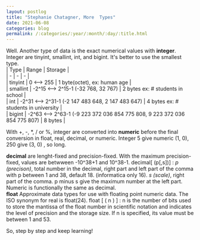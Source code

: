```yaml
---
layout: postlog
title: "Stephanie Chatagner, More  Types"
date: 2021-06-08
categories: blog
permalink: /:categories/:year/:month/:day/:title.html
---
```


Well. 
Another type of data is the exact numerical values with **integer**. Integer are tinyint, smallint, int, and bigint. It's better to use the smallest type.      
| Type | Range | Storage |     
| - | - | - |     
| tinyint | 0 <--> 255 | 1 byte(octet), ex: human age  |   
| smallint | -2^15 <--> 2^15-1 (-32 768, 32 767) | 2 bytes ex: # students in school  |    
| int | -2^31 <--> 2^31-1 (-2 147 483 648, 2 147 483 647) | 4 bytes ex: # students in university |    
| bigint | -2^63 <--> 2^63-1 (-9 223 372 036 854 775 808, 9 223 372 036 854 775 807) | 8 bytes |    

With +, -, \*, / or %, integer are converted into **numeric** before the final conversion in float, real, decimal, or numeric. Integer 5 give numeric (1, 0), 250 give (3, 0) , so long.

**decimal** are lenght-fixed and precision-fixed. With the maximum precision-fixed, values are betwween -10^38+1 and 10^38-1. decimal[ (p[,s])] : *p (precison)*, total number in the decimal, right part and left part of the comma with p between 1 and 38, default 18. (informatica only 16). *s (scale)*, right part of the comma. p minus s give the maximum number at the left part. Numeric is functionally the same as decimal.   
**float** Approximate data types for use with floating point numeric data. The ISO synonym for real is float(24). float [ ( n ) ] : n is the number of bits used to store the mantissa of the float number in scientific notation and indicates the level of precision and the storage size. If n is specified, its value must be between 1 and 53.    






So, step by step and keep learning!
